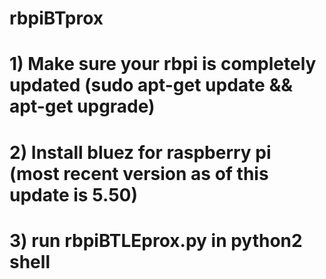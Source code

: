 # rbpiBTprox
# 1) Make sure your rbpi is completely updated (sudo apt-get update && apt-get upgrade)
# 2) Install bluez for raspberry pi (most recent version as of this update is 5.50)
# 3) run rbpiBTLEprox.py in python2 shell
